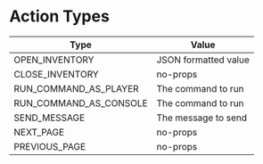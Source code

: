 # Action Types

| Type                   | Value                |
| ---------------------- | -------------------- |
| OPEN_INVENTORY         | JSON formatted value |
| CLOSE_INVENTORY        | no-props             |
| RUN_COMMAND_AS_PLAYER  | The command to run   |
| RUN_COMMAND_AS_CONSOLE | The command to run   |
| SEND_MESSAGE           | The message to send  |
| NEXT_PAGE              | no-props             |
| PREVIOUS_PAGE          | no-props             |
